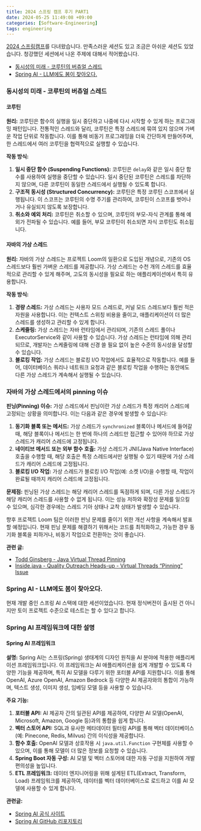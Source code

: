 ```yaml
---
title: 2024 스프링 캠프 후기 PART1
date: 2024-05-25 11:49:08 +09:00
categories: [Software-Engineering]
tags: engineering
---
```


[2024 스프링캠프](https://www.inflearn.com/course/springcamp2024#program)를 다녀왔습니다. 만족스러운 세션도 있고 조금은 아쉬운 세션도 있었습니다. 청강했던 세션에서 나온 주제에 대해서 적어봤습니다.

- [동시성의 미래 - 코루틴의 버츄얼 스레드](#동시성의-미래---코루틴의-버츄얼-스레드)
- [Spring AI - LLM에도 봄이 찾아오다.](#Spring-AI---LLM에도-봄이-찾아오다.)

### 동시성의 미래 - 코루틴의 버츄얼 스레드

#### 코루틴

**원리:**
코루틴은 함수의 실행을 일시 중단하고 나중에 다시 시작할 수 있게 하는 프로그래밍 패턴입니다. 전통적인 스레드와 달리, 코루틴은 특정 스레드에 묶여 있지 않으며 가벼운 작업 단위로 작동합니다. 이를 통해 비동기 프로그래밍을 더욱 간단하게 만들어주며, 한 스레드에서 여러 코루틴을 협력적으로 실행할 수 있습니다.

**작동 방식:**
1. **일시 중단 함수 (Suspending Functions):** 코루틴은 `delay`와 같은 일시 중단 함수를 사용하여 실행을 중단할 수 있습니다. 일시 중단된 코루틴은 스레드를 차단하지 않으며, 다른 코루틴이 동일한 스레드에서 실행될 수 있도록 합니다.
2. **구조적 동시성 (Structured Concurrency):** 코루틴은 특정 코루틴 스코프에서 실행됩니다. 이 스코프는 코루틴의 수명 주기를 관리하여, 코루틴이 스코프를 벗어나거나 유실되지 않도록 보장합니다.
3. **취소와 예외 처리:** 코루틴은 취소할 수 있으며, 코루틴의 부모-자식 관계를 통해 예외가 전파될 수 있습니다. 예를 들어, 부모 코루틴이 취소되면 자식 코루틴도 취소됩니다.

#### 자바의 가상 스레드

**원리:**
자바의 가상 스레드는 프로젝트 Loom의 일환으로 도입된 개념으로, 기존의 OS 스레드보다 훨씬 가벼운 스레드를 제공합니다. 가상 스레드는 수천 개의 스레드를 효율적으로 관리할 수 있게 해주며, 고도의 동시성을 필요로 하는 애플리케이션에서 특히 유용합니다.

**작동 방식:**
1. **경량 스레드:** 가상 스레드는 사용자 모드 스레드로, 커널 모드 스레드보다 훨씬 적은 자원을 사용합니다. 이는 컨텍스트 스위칭 비용을 줄이고, 애플리케이션이 더 많은 스레드를 생성하고 관리할 수 있게 합니다.
2. **스케줄링:** 가상 스레드는 자바 런타임에서 관리되며, 기존의 스레드 풀이나 ExecutorService와 같이 사용할 수 있습니다. 가상 스레드는 런타임에 의해 관리되므로, 개발자는 스케줄링에 대해 신경 쓸 필요 없이 높은 수준의 동시성을 달성할 수 있습니다.
3. **블로킹 작업:** 가상 스레드는 블로킹 I/O 작업에서도 효율적으로 작동합니다. 예를 들어, 데이터베이스 쿼리나 네트워크 요청과 같은 블로킹 작업을 수행하는 동안에도 다른 가상 스레드가 계속해서 실행될 수 있습니다.

### 자바의 가상 스레드에서의 pinning 이슈

**핀닝(Pinning) 이슈:**
가상 스레드에서 핀닝이란 가상 스레드가 특정 캐리어 스레드에 고정되는 상황을 의미합니다. 이는 다음과 같은 경우에 발생할 수 있습니다:
1. **동기화 블록 또는 메서드:** 가상 스레드가 `synchronized` 블록이나 메서드에 들어갈 때, 해당 블록이나 메서드는 한 번에 하나의 스레드만 접근할 수 있어야 하므로 가상 스레드가 캐리어 스레드에 고정됩니다.
2. **네이티브 메서드 또는 외부 함수 호출:** 가상 스레드가 JNI(Java Native Interface) 호출을 수행할 때, 해당 호출은 특정 스레드에서만 실행될 수 있기 때문에 가상 스레드가 캐리어 스레드에 고정됩니다.
3. **블로킹 I/O 작업:** 가상 스레드가 블로킹 I/O 작업(예: 소켓 I/O)을 수행할 때, 작업이 완료될 때까지 캐리어 스레드에 고정됩니다.

**문제점:**
핀닝된 가상 스레드는 해당 캐리어 스레드를 독점하게 되며, 다른 가상 스레드가 해당 캐리어 스레드를 사용할 수 없게 됩니다. 이는 성능 저하와 확장성 문제를 일으킬 수 있으며, 심각한 경우에는 스레드 기아 상태나 교착 상태가 발생할 수 있습니다.

향후 프로젝트 Loom 팀은 이러한 핀닝 문제를 줄이기 위한 개선 사항을 계속해서 발표할 예정입니다. 현재 핀닝 문제를 해결하기 위해서는 코드를 최적화하고, 가능한 경우 동기화 블록을 피하거나, 비동기 작업으로 전환하는 것이 좋습니다.

**관련 글:**
- [Todd Ginsberg - Java Virtual Thread Pinning](https://todd.ginsberg.com/post/virtual-threads-pinning/)
- [Inside.java - Quality Outreach Heads-up - Virtual Threads “Pinning” Issue](https://inside.java/2024/02/21/quality-heads-up/)

### Spring AI - LLM에도 봄이 찾아오다.

현재 개발 중인 스프링 AI 스택에 대한 세션이었습니다. 현재 정식버전이 출시된 건 아니지만 토이 프로젝트 수준으로 테스트는 할 수 있다고 합니다. 

### Spring AI 프레임워크에 대한 설명

#### Spring AI 프레임워크

**설명:**
Spring AI는 스프링(Spring) 생태계의 디자인 원칙을 AI 분야에 적용한 애플리케이션 프레임워크입니다. 이 프레임워크는 AI 애플리케이션을 쉽게 개발할 수 있도록 다양한 기능을 제공하며, 특히 AI 모델을 다루기 위한 포터블 API를 지원합니다. 이를 통해 OpenAI, Azure OpenAI, Amazon Bedrock 등 다양한 AI 제공자와의 통합이 가능하며, 텍스트 생성, 이미지 생성, 임베딩 모델 등을 사용할 수 있습니다.

**주요 기능:**
1. **포터블 API:** AI 제공자 간의 일관된 API를 제공하여, 다양한 AI 모델(OpenAI, Microsoft, Amazon, Google 등)과의 통합을 쉽게 합니다.
2. **벡터 스토어 API:** SQL과 유사한 메타데이터 필터링 API를 통해 벡터 데이터베이스(예: Pinecone, Redis, Milvus) 간의 이식성을 제공합니다.
3. **함수 호출:** OpenAI 모델과 상호작용 시 `java.util.Function` 구현체를 사용할 수 있으며, 이를 통해 모델이 더 많은 정보를 요청할 수 있습니다.
4. **Spring Boot 자동 구성:** AI 모델 및 벡터 스토어에 대한 자동 구성을 지원하여 개발 편의성을 높입니다.
5. **ETL 프레임워크:** 데이터 엔지니어링을 위해 설계된 ETL(Extract, Transform, Load) 프레임워크를 제공하여, 데이터를 벡터 데이터베이스로 로드하고 이를 AI 모델에 사용할 수 있게 합니다.

**관련글:**
- [Spring AI 공식 사이트](https://spring.io/projects/spring-ai)
- [Spring AI GitHub 리포지토리](https://github.com/spring-projects/spring-ai)
